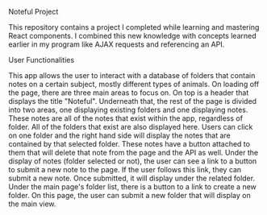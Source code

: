Noteful Project

This repository contains a project I completed while learning and mastering React components. I combined this new knowledge with concepts learned earlier in my program like AJAX requests and referencing an API. 

User Functionalities

This app allows the user to interact with a database of folders that contain notes on a certain subject, mostly different types of animals. On loading off the page, there are three main areas to focus on. On top is a header that displays the title "Noteful". Underneath that, the rest of the page is divided into two areas, one displaying existing folders and one displaying notes. These notes are all of the notes that exist within the app, regardless of folder. All of the folders that exist are also displayed here. Users can click on one folder and the right hand side will display the notes that are contained by that selected folder. These notes have a button attached to them that will delete that note from the page and the API as well. Under the display of notes (folder selected or not), the user can see a link to a button to submit a new note to the page. If the user follows this link, they can submit a new note. Once submitted, it will display under the related folder. Under the main page's folder list, there is a button to a link to create a new folder. On this page, the user can submit a new folder that will display on  the main view.
